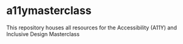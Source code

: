 # a11ymasterclass
This repository houses all resources for the Accessibility (A11Y) and Inclusive Design Masterclass

